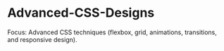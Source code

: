 # Advanced-CSS-Designs
Focus: Advanced CSS techniques (flexbox, grid, animations, transitions, and responsive design).
